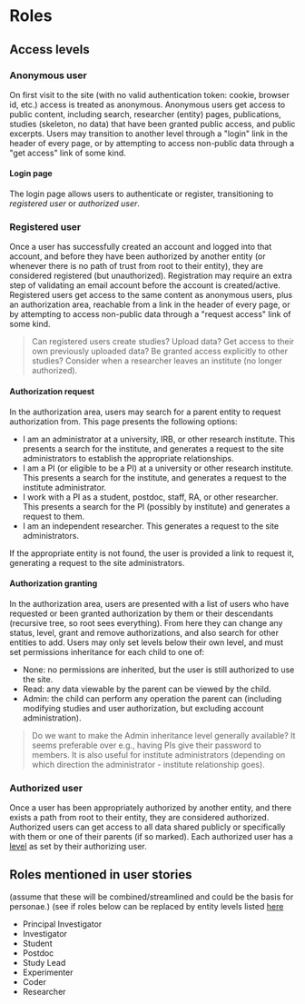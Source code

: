 # Roles

## Access levels

### Anonymous user

On first visit to the site (with no valid authentication token: cookie, browser id, etc.) access is treated as anonymous.
Anonymous users get access to public content, including search, researcher (entity) pages, publications, studies (skeleton, no data) that have been granted public access, and public excerpts.
Users may transition to another level through a "login" link in the header of every page, or by attempting to access non-public data through a "get access" link of some kind.

#### Login page

The login page allows users to authenticate or register, transitioning to *registered user* or *authorized user*.

### Registered user

Once a user has successfully created an account and logged into that account, and before they have been authorized by another entity (or whenever there is no path of trust from root to their entity), they are considered registered (but unauthorized).
Registration may require an extra step of validating an email account before the account is created/active.
Registered users get access to the same content as anonymous users, plus an authorization area, reachable from a link in the header of every page, or by attempting to access non-public data through a "request access" link of some kind.

> Can registered users create studies?  Upload data?  Get access to their own previously uploaded data?  Be granted access explicitly to other studies?  Consider when a researcher leaves an institute (no longer authorized).

#### Authorization request

In the authorization area, users may search for a parent entity to request authorization from.
This page presents the following options:
- I am an administrator at a university, IRB, or other research institute.  This presents a search for the institute, and generates a request to the site administrators to establish the appropriate relationships.
- I am a PI (or eligible to be a PI) at a university or other research institute.  This presents a search for the institute, and generates a request to the institute administrator.
- I work with a PI as a student, postdoc, staff, RA, or other researcher.  This presents a search for the PI (possibly by institute) and generates a request to them.
- I am an independent researcher.  This generates a request to the site administrators.

If the appropriate entity is not found, the user is provided a link to request it, generating a request to the site administrators.

#### Authorization granting

In the authorization area, users are presented with a list of users who have requested or been granted authorization by them or their descendants (recursive tree, so root sees everything).
From here they can change any status, level, grant and remove authorizations, and also search for other entities to add.
Users may only set levels below their own level, and must set permissions inheritance for each child to one of:
- None: no permissions are inherited, but the user is still authorized to use the site.
- Read: any data viewable by the parent can be viewed by the child.
- Admin: the child can perform any operation the parent can (including modifying studies and user authorization, but excluding account administration).

> Do we want to make the Admin inheritance level generally available?
> It seems preferable over e.g., having PIs give their password to members.
> It is also useful for institute administrators (depending on which direction the administrator - institute relationship goes).

### Authorized user

Once a user has been appropriately authorized by another entity, and there exists a path from root to their entity, they are considered authorized.
Authorized users can get access to all data shared publicly or specifically with them or one of their parents (if so marked).
Each authorized user has a [level](overview.md#user-management) as set by their authorizing user.

## Roles mentioned in user stories

(assume that these will be combined/streamlined and could be the basis for personae.)
(see if roles below can be replaced by entity levels listed [here](overview.md#user-management)

* Principal Investigator
* Investigator
* Student
* Postdoc
* Study Lead
* Experimenter
* Coder
* Researcher

